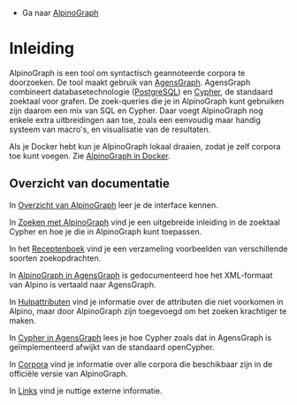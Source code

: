
 * Ga naar [AlpinoGraph](https://urd2.let.rug.nl/~kleiweg/alpinograph/)

# Inleiding

AlpinoGraph is een tool om syntactisch geannoteerde corpora te doorzoeken. De tool maakt gebruik van [AgensGraph](https://bitnine.net/agensgraph/). AgensGraph combineert databasetechnologie ([PostgreSQL](https://www.postgresql.org/)) en [Cypher](https://en.wikipedia.org/wiki/Cypher_(query_language)), de standaard zoektaal voor grafen. De zoek-queries die je in AlpinoGraph kunt gebruiken zijn daarom een mix van SQL en Cypher. Daar voegt AlpinoGraph nog enkele extra uitbreidingen aan toe, zoals een eenvoudig maar handig systeem van macro's, en visualisatie van de resultaten.

Als je Docker hebt kun je AlpinoGraph lokaal draaien, zodat je zelf
corpora toe kunt voegen.
Zie [AlpinoGraph in Docker](https://github.com/rug-compling/alpinograph-docker).

## Overzicht van documentatie

In [Overzicht van AlpinoGraph](../interface/) leer je de interface
kennen.

In [Zoeken met AlpinoGraph](../zoeken/) vind je een uitgebreide
inleiding in de zoektaal Cypher en hoe je die in AlpinoGraph kunt
toepassen.

In het [Receptenboek](../recepten/) vind je een verzameling
voorbeelden van verschillende soorten zoekopdrachten.

In [AlpinoGraph in AgensGraph](../alpinoagens/) is gedocumenteerd hoe
het XML-formaat van Alpino is vertaald naar AgensGraph.

In [Hulpattributen](../attributen/) vind je informatie over de
attributen die niet voorkomen in Alpino, maar door AlpinoGraph zijn
toegevoegd om het zoeken krachtiger te maken.

In [Cypher in AgensGraph](../agensgraph/) lees je hoe Cypher zoals dat
in AgensGraph is geïmplementeerd afwijkt van de standaard openCypher.

In [Corpora](../corpora/) vind je informatie over alle corpora die
beschikbaar zijn in de officiële versie van AlpinoGraph.

In [Links](../links/) vind je nuttige externe informatie.
